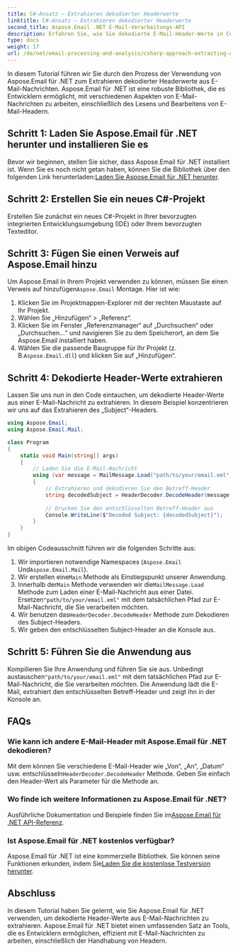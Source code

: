 ```yaml
---
title: C#-Ansatz – Extrahieren dekodierter Headerwerte
linktitle: C#-Ansatz – Extrahieren dekodierter Headerwerte
second_title: Aspose.Email .NET E-Mail-Verarbeitungs-API
description: Erfahren Sie, wie Sie dekodierte E-Mail-Header-Werte in C# mit Aspose.Email für .NET extrahieren. Umfassende Anleitung mit Codebeispielen.
type: docs
weight: 17
url: /de/net/email-processing-and-analysis/csharp-approach-extracting-decoded-header-values/
---
```


In diesem Tutorial führen wir Sie durch den Prozess der Verwendung von Aspose.Email für .NET zum Extrahieren dekodierter Headerwerte aus E-Mail-Nachrichten. Aspose.Email für .NET ist eine robuste Bibliothek, die es Entwicklern ermöglicht, mit verschiedenen Aspekten von E-Mail-Nachrichten zu arbeiten, einschließlich des Lesens und Bearbeitens von E-Mail-Headern.

## Schritt 1: Laden Sie Aspose.Email für .NET herunter und installieren Sie es

 Bevor wir beginnen, stellen Sie sicher, dass Aspose.Email für .NET installiert ist. Wenn Sie es noch nicht getan haben, können Sie die Bibliothek über den folgenden Link herunterladen:[Laden Sie Aspose.Email für .NET herunter](https://releases.aspose.com/email/net).

## Schritt 2: Erstellen Sie ein neues C#-Projekt

Erstellen Sie zunächst ein neues C#-Projekt in Ihrer bevorzugten integrierten Entwicklungsumgebung (IDE) oder Ihrem bevorzugten Texteditor.

## Schritt 3: Fügen Sie einen Verweis auf Aspose.Email hinzu

 Um Aspose.Email in Ihrem Projekt verwenden zu können, müssen Sie einen Verweis auf hinzufügen`Aspose.Email` Montage. Hier ist wie:

1. Klicken Sie im Projektmappen-Explorer mit der rechten Maustaste auf Ihr Projekt.
2. Wählen Sie „Hinzufügen“ > „Referenz“.
3. Klicken Sie im Fenster „Referenzmanager“ auf „Durchsuchen“ oder „Durchsuchen…“ und navigieren Sie zu dem Speicherort, an dem Sie Aspose.Email installiert haben.
4.  Wählen Sie die passende Baugruppe für Ihr Projekt (z. B.`Aspose.Email.dll`) und klicken Sie auf „Hinzufügen“.

## Schritt 4: Dekodierte Header-Werte extrahieren

Lassen Sie uns nun in den Code eintauchen, um dekodierte Header-Werte aus einer E-Mail-Nachricht zu extrahieren. In diesem Beispiel konzentrieren wir uns auf das Extrahieren des „Subject“-Headers.

```csharp
using Aspose.Email;
using Aspose.Email.Mail;

class Program
{
    static void Main(string[] args)
    {
        // Laden Sie die E-Mail-Nachricht
        using (var message = MailMessage.Load("path/to/your/email.eml"))
        {
            // Extrahieren und dekodieren Sie den Betreff-Header
            string decodedSubject = HeaderDecoder.DecodeHeader(message.Subject);
            
            // Drucken Sie den entschlüsselten Betreff-Header aus
            Console.WriteLine($"Decoded Subject: {decodedSubject}");
        }
    }
}
```

Im obigen Codeausschnitt führen wir die folgenden Schritte aus:

1. Wir importieren notwendige Namespaces (`Aspose.Email` Und`Aspose.Email.Mail`).
2.  Wir erstellen eine`Main` Methode als Einstiegspunkt unserer Anwendung.
3.  Innerhalb der`Main` Methode verwenden wir die`MailMessage.Load` Methode zum Laden einer E-Mail-Nachricht aus einer Datei. Ersetzen`"path/to/your/email.eml"` mit dem tatsächlichen Pfad zur E-Mail-Nachricht, die Sie verarbeiten möchten.
4.  Wir benutzen das`HeaderDecoder.DecodeHeader` Methode zum Dekodieren des Subject-Headers.
5. Wir geben den entschlüsselten Subject-Header an die Konsole aus.

## Schritt 5: Führen Sie die Anwendung aus

 Kompilieren Sie Ihre Anwendung und führen Sie sie aus. Unbedingt austauschen`"path/to/your/email.eml"` mit dem tatsächlichen Pfad zur E-Mail-Nachricht, die Sie verarbeiten möchten. Die Anwendung lädt die E-Mail, extrahiert den entschlüsselten Betreff-Header und zeigt ihn in der Konsole an.

## FAQs

### Wie kann ich andere E-Mail-Header mit Aspose.Email für .NET dekodieren?

 Mit dem können Sie verschiedene E-Mail-Header wie „Von“, „An“, „Datum“ usw. entschlüsseln`HeaderDecoder.DecodeHeader` Methode. Geben Sie einfach den Header-Wert als Parameter für die Methode an.

### Wo finde ich weitere Informationen zu Aspose.Email für .NET?

 Ausführliche Dokumentation und Beispiele finden Sie im[Aspose.Email für .NET API-Referenz](https://reference.aspose.com/email/net).

### Ist Aspose.Email für .NET kostenlos verfügbar?

 Aspose.Email für .NET ist eine kommerzielle Bibliothek. Sie können seine Funktionen erkunden, indem Sie[Laden Sie die kostenlose Testversion herunter](https://releases.aspose.com/email/net).

## Abschluss

In diesem Tutorial haben Sie gelernt, wie Sie Aspose.Email für .NET verwenden, um dekodierte Header-Werte aus E-Mail-Nachrichten zu extrahieren. Aspose.Email für .NET bietet einen umfassenden Satz an Tools, die es Entwicklern ermöglichen, effizient mit E-Mail-Nachrichten zu arbeiten, einschließlich der Handhabung von Headern.